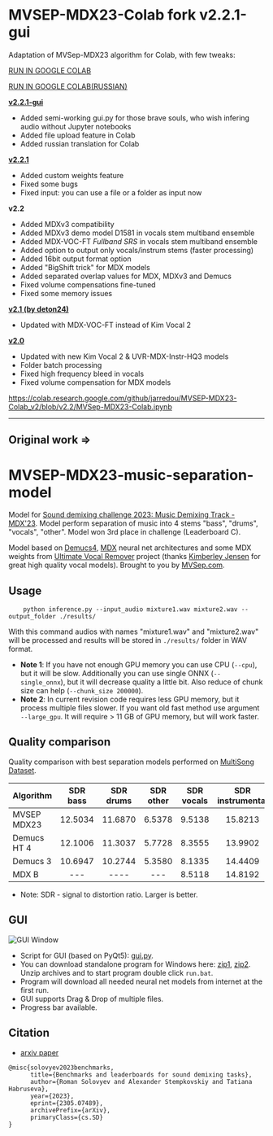 # MVSEP-MDX23-Colab fork v2.2.1-gui
Adaptation of MVSep-MDX23 algorithm for Colab, with few tweaks:

[RUN IN GOOGLE COLAB](https://colab.research.google.com/github/alphatoasterous/MVSEP-MDX23-Colab_v2/blob/v2.2/MVSep-MDX23-Colab.ipynb)

[RUN IN GOOGLE COLAB(RUSSIAN)](https://colab.research.google.com/github/alphatoasterous/MVSEP-MDX23-Colab_v2/blob/v2.2/MVSep-MDX23-Colab-Russian.ipynb)

[**v2.2.1-gui**](https://github.com/alphatoasterous/MVSEP-MDX23-Colab_v2)
* Added semi-working gui.py for those brave souls, who wish infering audio without Jupyter notebooks
* Added file upload feature in Colab
* Added russian translation for Colab

[**v2.2.1**](https://github.com/jareddou/MVSEP-MDX23-Colab_v2)
* Added custom weights feature
* Fixed some bugs
* Fixed input: you can use a file or a folder as input now

**v2.2**
* Added MDXv3 compatibility
* Added MDXv3 demo model D1581 in vocals stem multiband ensemble
* Added MDX-VOC-FT *Fullband SRS* in vocals stem multiband ensemble
* Added option to output only vocals/instrum stems (faster processing)
* Added 16bit output format option
* Added "BigShift trick" for MDX models
* Added separated overlap values for MDX, MDXv3 and Demucs
* Fixed volume compensations fine-tuned
* Fixed some memory issues

[**v2.1 (by deton24)**](https://github.com/deton24/MVSEP-MDX23-Colab_v2.1)
* Updated with MDX-VOC-FT instead of Kim Vocal 2

[**v2.0**](https://github.com/jarredou/MVSEP-MDX23-Colab_v2/tree/2.0)
* Updated with new Kim Vocal 2 & UVR-MDX-Instr-HQ3 models
* Folder batch processing
* Fixed high frequency bleed in vocals
* Fixed volume compensation for MDX models

https://colab.research.google.com/github/jarredou/MVSEP-MDX23-Colab_v2/blob/v2.2/MVSep-MDX23-Colab.ipynb


---
Original work =>
---
# MVSEP-MDX23-music-separation-model
Model for [Sound demixing challenge 2023: Music Demixing Track - MDX'23](https://www.aicrowd.com/challenges/sound-demixing-challenge-2023). Model perform separation of music into 4 stems "bass", "drums", "vocals", "other". Model won 3rd place in challenge (Leaderboard C).

Model based on [Demucs4](https://github.com/facebookresearch/demucs), [MDX](https://github.com/kuielab/mdx-net) neural net architectures and some MDX weights from [Ultimate Vocal Remover](https://github.com/Anjok07/ultimatevocalremovergui) project (thanks [Kimberley Jensen](https://github.com/KimberleyJensen) for great high quality vocal models). Brought to you by [MVSep.com](https://mvsep.com).
## Usage

```
    python inference.py --input_audio mixture1.wav mixture2.wav --output_folder ./results/
```

With this command audios with names "mixture1.wav" and "mixture2.wav" will be processed and results will be stored in `./results/` folder in WAV format.

* **Note 1**: If you have not enough GPU memory you can use CPU (`--cpu`), but it will be slow. Additionally you can use single ONNX (`--single_onnx`), but it will decrease quality a little bit. Also reduce of chunk size can help (`--chunk_size 200000`).
* **Note 2**: In current revision code requires less GPU memory, but it process multiple files slower. If you want old fast method use argument `--large_gpu`. It will require > 11 GB of GPU memory, but will work faster.  

## Quality comparison

Quality comparison with best separation models performed on [MultiSong Dataset](https://mvsep.com/quality_checker/leaderboard2.php?sort=bass). 

| Algorithm     | SDR bass  | SDR drums  | SDR other  | SDR vocals  | SDR instrumental  |
| ------------- |:---------:|:----------:|:----------:|:----------:|:------------------:|
| MVSEP MDX23   | 12.5034   | 11.6870    | 6.5378     |  9.5138    | 15.8213            |
| Demucs HT 4   | 12.1006   | 11.3037    | 5.7728     |  8.3555    | 13.9902            |
| Demucs 3      | 10.6947   | 10.2744    | 5.3580     |  8.1335    | 14.4409            |
| MDX B         | ---       | ----       | ---        |  8.5118    | 14.8192            |

* Note: SDR - signal to distortion ratio. Larger is better.

## GUI

![GUI Window](https://github.com/ZFTurbo/MVSEP-MDX23-music-separation-model/blob/main/images/MVSep-Window.png)

* Script for GUI (based on PyQt5): [gui.py](gui.py).
* You can download standalone program for Windows here: [zip1](https://github.com/ZFTurbo/MVSEP-MDX23-music-separation-model/releases/download/v1.0/MVSep-MDX23.zip.001), [zip2](https://github.com/ZFTurbo/MVSEP-MDX23-music-separation-model/releases/download/v1.0/MVSep-MDX23.zip.002). Unzip archives and to start program double click `run.bat`.
* Program will download all needed neural net models from internet at the first run.
* GUI supports Drag & Drop of multiple files.
* Progress bar available.

## Citation

* [arxiv paper](https://arxiv.org/abs/2305.07489)

```
@misc{solovyev2023benchmarks,
      title={Benchmarks and leaderboards for sound demixing tasks}, 
      author={Roman Solovyev and Alexander Stempkovskiy and Tatiana Habruseva},
      year={2023},
      eprint={2305.07489},
      archivePrefix={arXiv},
      primaryClass={cs.SD}
}
```
